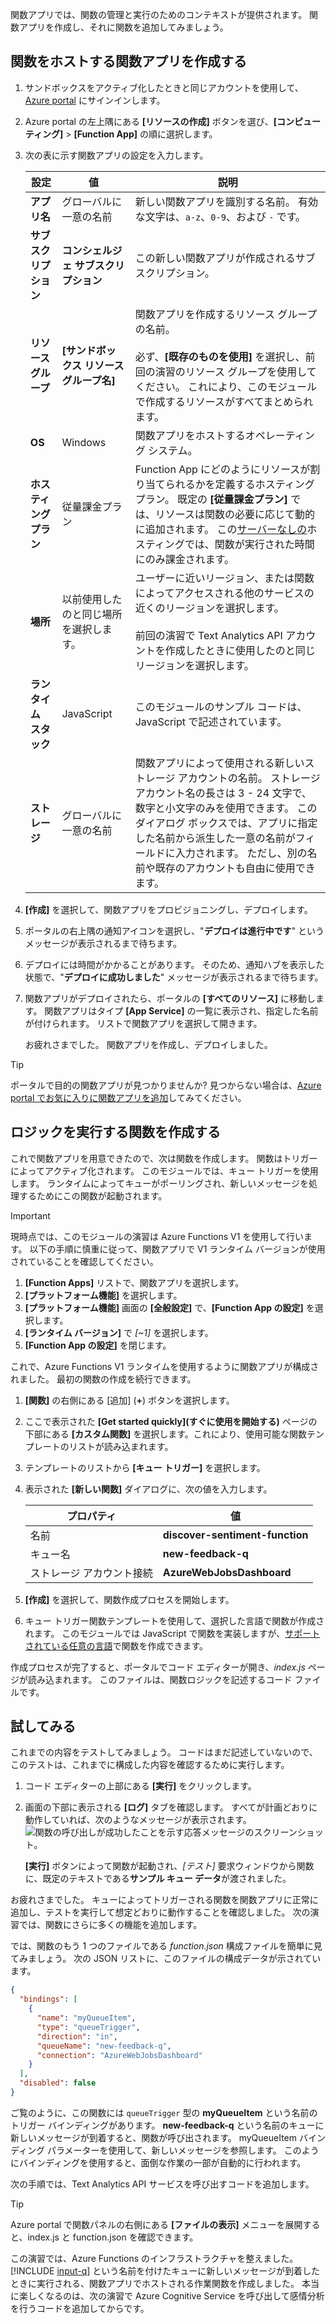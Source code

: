  関数アプリでは、関数の管理と実行のためのコンテキストが提供されます。 関数アプリを作成し、それに関数を追加してみましょう。

## <a name="create-a-function-app-to-host-our-function"></a>関数をホストする関数アプリを作成する

1. サンドボックスをアクティブ化したときと同じアカウントを使用して、[Azure portal](https://portal.azure.com/learn.docs.microsoft.com?azure-portal=true) にサインインします。

1. Azure portal の左上隅にある **[リソースの作成]** ボタンを選び、**[コンピューティング]** > **[Function App]** の順に選択します。

1. 次の表に示す関数アプリの設定を入力します。

    | 設定      | 値  | 説明                                        |
    | ------------ |  ------- | -------------------------------------------------- |
    | **アプリ名** | グローバルに一意の名前 | 新しい関数アプリを識別する名前。 有効な文字は、`a-z`、`0-9`、および `-` です。  |
    | **サブスクリプション** | **コンシェルジェ サブスクリプション** | この新しい関数アプリが作成されるサブスクリプション。 |
    | **リソース グループ**|  **<rgn>[サンドボックス リソース グループ名]</rgn>** | 関数アプリを作成するリソース グループの名前。<br/><br/>必ず、**[既存のものを使用]** を選択し、前回の演習のリソース グループを使用してください。 これにより、このモジュールで作成するリソースがすべてまとめられます。 |
    | **OS** | Windows | 関数アプリをホストするオペレーティング システム。  |
    | **ホスティング プラン** |   従量課金プラン | Function App にどのようにリソースが割り当てられるかを定義するホスティング プラン。 既定の **[従量課金プラン]** では、リソースは関数の必要に応じて動的に追加されます。 この[サーバーなしの](https://azure.microsoft.com/overview/serverless-computing/)ホスティングでは、関数が実行された時間にのみ課金されます。   |
    | **場所** | 以前使用したのと同じ場所を選択します。 | ユーザーに近いリージョン、または関数によってアクセスされる他のサービスの近くのリージョンを選択します。<br/><br/>前回の演習で Text Analytics API アカウントを作成したときに使用したのと同じリージョンを選択します。 |
    | **ランタイム スタック** | JavaScript | このモジュールのサンプル コードは、JavaScript で記述されています。  |
    | **ストレージ** |  グローバルに一意の名前 |  関数アプリによって使用される新しいストレージ アカウントの名前。 ストレージ アカウント名の長さは 3 - 24 文字で、数字と小文字のみを使用できます。 このダイアログ ボックスでは、アプリに指定した名前から派生した一意の名前がフィールドに入力されます。 ただし、別の名前や既存のアカウントも自由に使用できます。 |

1. **[作成]** を選択して、関数アプリをプロビジョニングし、デプロイします。

1. ポータルの右上隅の通知アイコンを選択し、"**デプロイは進行中です**" というメッセージが表示されるまで待ちます。

1. デプロイには時間がかかることがあります。 そのため、通知ハブを表示した状態で、"**デプロイに成功しました**" メッセージが表示されるまで待ちます。

1. 関数アプリがデプロイされたら、ポータルの **[すべてのリソース]** に移動します。 関数アプリはタイプ **[App Service]** の一覧に表示され、指定した名前が付けられます。 リストで関数アプリを選択して開きます。

    お疲れさまでした。 関数アプリを作成し、デプロイしました。

> [!TIP]
> ポータルで目的の関数アプリが見つかりませんか?  見つからない場合は、[Azure portal でお気に入りに関数アプリを追加](https://docs.microsoft.com/azure/azure-functions/functions-how-to-use-azure-function-app-settings#favorite)してみてください。

## <a name="create-a-function-to-execute-our-logic"></a>ロジックを実行する関数を作成する

これで関数アプリを用意できたので、次は関数を作成します。 関数はトリガーによってアクティブ化されます。 このモジュールでは、キュー トリガーを使用します。 ランタイムによってキューがポーリングされ、新しいメッセージを処理するためにこの関数が起動されます。

<!-- Start temporary fix for issue #2498. -->
> [!IMPORTANT]
> 現時点では、このモジュールの演習は Azure Functions V1 を使用して行います。 以下の手順に慎重に従って、関数アプリで V1 ランタイム バージョンが使用されていることを確認してください。 

1. **[Function Apps]** リストで、関数アプリを選択します。
1. **[プラットフォーム機能]** を選択します。
1. **[プラットフォーム機能]** 画面の **[全般設定]** で、**[Function App の設定]** を選択します。
1. **[ランタイム バージョン]** で *[~1]* を選択します。
1. **[Function App の設定]** を閉じます。

これで、Azure Functions V1 ランタイムを使用するように関数アプリが構成されました。 最初の関数の作成を続行できます。
<!-- End temporary fix for issue #2498. -->  

1. **[関数]** の右側にある [追加] (__+__) ボタンを選択します。
 1. ここで表示された **[Get started quickly]\(すぐに使用を開始する\)** ページの下部にある **[カスタム関数]** を選択します。これにより、使用可能な関数テンプレートのリストが読み込まれます。

1. テンプレートのリストから **[キュー トリガー]** を選択します。

4. 表示された **[新しい関数]** ダイアログに、次の値を入力します。

    |プロパティ  |値  |
    |---------|---------|
    |名前     |   **discover-sentiment-function**      |
    |キュー名     |   **new-feedback-q**      |
    |ストレージ アカウント接続        |  **AzureWebJobsDashboard**       |

5. **[作成]** を選択して、関数作成プロセスを開始します。

1. キュー トリガー関数テンプレートを使用して、選択した言語で関数が作成されます。 このモジュールでは JavaScript で関数を実装しますが、[サポートされている任意の言語](https://docs.microsoft.com/azure/azure-functions/supported-languages)で関数を作成できます。

作成プロセスが完了すると、ポータルでコード エディターが開き、*index.js* ページが読み込まれます。 このファイルは、関数ロジックを記述するコード ファイルです。

## <a name="try-it-out"></a>試してみる

これまでの内容をテストしてみましょう。 コードはまだ記述していないので、このテストは、これまでに構成した内容を確認するために実行します。

1. コード エディターの上部にある **[実行]** をクリックします。

1. 画面の下部に表示される **[ログ]** タブを確認します。 すべてが計画どおりに動作していれば、次のようなメッセージが表示されます。
    ![関数の呼び出しが成功したことを示す応答メッセージのスクリーンショット。](../media/func-default-run.PNG)

    **[実行]** ボタンによって関数が起動され、*[テスト]* 要求ウィンドウから関数に、既定のテキストである**サンプル キュー データ**が渡されました。

お疲れさまでした。 キューによってトリガーされる関数を関数アプリに正常に追加し、テストを実行して想定どおりに動作することを確認しました。 次の演習では、関数にさらに多くの機能を追加します。

では、関数のもう 1 つのファイルである *function.json* 構成ファイルを簡単に見てみましょう。 次の JSON リストに、このファイルの構成データが示されています。

```json
{
  "bindings": [
    {
      "name": "myQueueItem",
      "type": "queueTrigger",
      "direction": "in",
      "queueName": "new-feedback-q",
      "connection": "AzureWebJobsDashboard"
    }
  ],
  "disabled": false
}
```

ご覧のように、この関数には `queueTrigger` 型の **myQueueItem** という名前のトリガー バインディングがあります。 **new-feedback-q** という名前のキューに新しいメッセージが到着すると、関数が呼び出されます。 myQueueItem バインディング パラメーターを使用して、新しいメッセージを参照します。 このようにバインディングを使用すると、面倒な作業の一部が自動的に行われます。

次の手順では、Text Analytics API サービスを呼び出すコードを追加します。

> [!TIP]
> Azure portal で関数パネルの右側にある **[ファイルの表示]** メニューを展開すると、index.js と function.json を確認できます。

この演習では、Azure Functions のインフラストラクチャを整えました。 [!INCLUDE [input-q](./q-name-input.md)] という名前を付けたキューに新しいメッセージが到着したときに実行される、関数アプリでホストされる作業関数を作成しました。 本当に楽しくなるのは、次の演習で Azure Cognitive Service を呼び出して感情分析を行うコードを追加してからです。